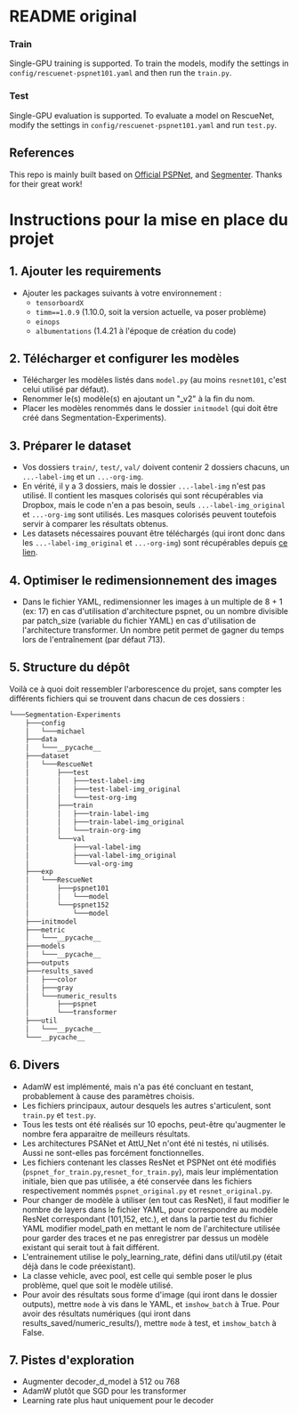 # README original

### Train
Single-GPU training is supported. To train the models, modify the settings in `config/rescuenet-pspnet101.yaml` and then run the `train.py`.

### Test
Single-GPU evaluation is supported. To evaluate a model on RescueNet, modify the settings in `config/rescuenet-pspnet101.yaml` and run `test.py`.

## References
This repo is mainly built based on [Official PSPNet](https://github.com/hszhao/semseg), and [Segmenter](https://github.com/rstrudel/segmenter). Thanks for their great work!



# Instructions pour la mise en place du projet

## 1. Ajouter les requirements

- Ajouter les packages suivants à votre environnement :
  - `tensorboardX`
  - `timm==1.0.9` (1.10.0, soit la version actuelle, va poser problème)
  - `einops`
  - `albumentations` (1.4.21 à l'époque de création du code)

## 2. Télécharger et configurer les modèles

- Télécharger les modèles listés dans `model.py` (au moins `resnet101`, c'est celui utilisé par défaut).
- Renommer le(s) modèle(s) en ajoutant un "_v2" à la fin du nom.
- Placer les modèles renommés dans le dossier `initmodel` (qui doit être créé dans Segmentation-Experiments).

## 3. Préparer le dataset

- Vos dossiers `train/`, `test/`, `val/` doivent contenir 2 dossiers chacuns, un `...-label-img` et un `...-org-img`.
- En vérité, il y a 3 dossiers, mais le dossier `...-label-img` n'est pas utilisé. Il contient les masques colorisés qui sont récupérables via Dropbox, mais le code n'en a pas besoin, seuls  `...-label-img_original` et `...-org-img` sont utilisés. Les masques colorisés peuvent toutefois servir à comparer les résultats obtenus.
- Les datasets nécessaires pouvant être téléchargés (qui iront donc dans les  `...-label-img_original` et `...-org-img`) sont récupérables depuis [ce lien](https://springernature.figshare.com/collections/RescueNet_A_High_Resolution_UAV_Semantic_Segmentation_Benchmark_Dataset_for_Natural_Disaster_Damage_Assessment/6647354/1).


## 4. Optimiser le redimensionnement des images

- Dans le fichier YAML, redimensionner les images à un multiple de 8 + 1 (ex: 17) en cas d'utilisation d'architecture pspnet, ou un nombre divisible par patch_size (variable du fichier YAML) en cas d'utilisation de l'architecture transformer. Un nombre petit permet de gagner du temps lors de l'entraînement (par défaut 713).

## 5. Structure du dépôt

Voilà ce à quoi doit ressembler l'arborescence du projet, sans compter les différents fichiers qui se trouvent dans chacun de ces dossiers :

```bash
└───Segmentation-Experiments
    ├───config
    │   └───michael
    ├───data
    │   └───__pycache__
    ├───dataset
    │   └───RescueNet
    │       ├───test
    │       │   ├───test-label-img
    │       │   ├───test-label-img_original
    │       │   └───test-org-img
    │       ├───train
    │       │   ├───train-label-img
    │       │   ├───train-label-img_original
    │       │   └───train-org-img
    │       └───val
    │           ├───val-label-img
    │           ├───val-label-img_original
    │           └───val-org-img
    ├───exp
    │   └───RescueNet
    │       ├───pspnet101
    │       │   └───model
    │       └───pspnet152
    │           └───model
    ├───initmodel
    ├───metric
    │   └───__pycache__
    ├───models
    │   └───__pycache__
    ├───outputs
    ├───results_saved
    │   ├───color
    │   ├───gray
    │   └───numeric_results
    │       ├───pspnet
    │       └───transformer
    ├───util
    │   └───__pycache__
    └───__pycache__
```

## 6. Divers

- AdamW est implémenté, mais n'a pas été concluant en testant, probablement à cause des paramètres choisis.
- Les fichiers principaux, autour desquels les autres s'articulent, sont `train.py` et `test.py`.
- Tous les tests ont été réalisés sur 10 epochs, peut-être qu'augmenter le nombre fera apparaitre de meilleurs résultats.
- Les architectures PSANet et AttU_Net n'ont été ni testés, ni utilisés. Aussi ne sont-elles pas forcément fonctionnelles.
- Les fichiers contenant les classes ResNet et PSPNet ont été modifiés (`pspnet_for_train.py`,`resnet_for_train.py`), mais leur implémentation initiale, bien que pas utilisée, a été conservée dans les fichiers respectivement nommés `pspnet_original.py` et `resnet_original.py`.
- Pour changer de modèle à utiliser (en tout cas ResNet), il faut modifier le nombre de layers dans le fichier YAML, pour correspondre au modèle ResNet correspondant (101,152, etc.), et dans la partie test du fichier YAML modifier model_path en mettant le nom de l'architecture utilisée pour garder des traces et ne pas enregistrer par dessus un modèle existant qui serait tout à fait différent.
- L'entrainement utilise le poly_learning_rate, défini dans util/util.py (était déjà dans le code préexistant).
- La classe vehicle, avec pool, est celle qui semble poser le plus problème, quel que soit le modèle utilisé.
- Pour avoir des résultats sous forme d'image (qui iront dans le dossier outputs), mettre `mode` à vis dans le YAML, et `imshow_batch` à True. Pour avoir des résultats numériques (qui iront dans results_saved/numeric_results/), mettre `mode` à test, et `imshow_batch` à False.


## 7. Pistes d'exploration

- Augmenter decoder_d_model à 512 ou 768
- AdamW plutôt que SGD pour les transformer
- Learning rate plus haut uniquement pour le decoder
